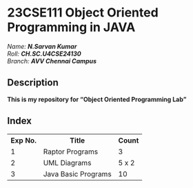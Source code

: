 # 23CSE111 Object Oriented Programming in JAVA

*Name:*  ***N.Sarvan Kumar***
<br>
*Roll:*  ***CH.SC.U4CSE24130***
<br>
*Branch:* ***AVV Chennai Campus***
## Description
<b>This is my repository for <q>Object Oriented Programming Lab</q></b>

## Index

<table>
  <tr>
    <th>Exp No.</th>
    <th>Title</th>
    <th>Count</th>
  </tr>
  <tr>
    <td>1</td>
    <td>Raptor Programs</td>
    <td>3</td>
  </tr>
  <tr>
    <td>2</td>
    <td>UML Diagrams</td>
    <td>5 x 2</td>
  </tr>
  <tr>
    <td>3</td>
    <td>Java Basic Programs</td>
    <td>10</td>
  </tr>
</table>
